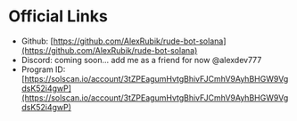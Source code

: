 # Official Links

* Github: [https://github.com/AlexRubik/rude-bot-solana](https://github.com/AlexRubik/rude-bot-solana)
* Discord: coming soon... add me as a friend for now @alexdev777&#x20;
* Program ID: [https://solscan.io/account/3tZPEagumHvtgBhivFJCmhV9AyhBHGW9VgdsK52i4gwP](https://solscan.io/account/3tZPEagumHvtgBhivFJCmhV9AyhBHGW9VgdsK52i4gwP)
